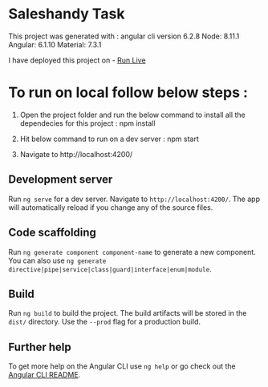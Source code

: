# Saleshandy Task

This project was generated with :
   angular cli version 6.2.8
   Node: 8.11.1
   Angular: 6.1.10
   Material: 7.3.1

I have deployed this project on - [Run Live](http://stale-stomach.surge.sh)
# To run on local follow below steps :

  1. Open the project folder and run the below command to install all the dependecies for this project :
     npm install

  2. Hit below command to run on a dev server :
     npm start

  3. Navigate to http://localhost:4200/

## Development server

Run `ng serve` for a dev server. Navigate to `http://localhost:4200/`. The app will automatically reload if you change any of the source files.

## Code scaffolding

Run `ng generate component component-name` to generate a new component. You can also use `ng generate directive|pipe|service|class|guard|interface|enum|module`.

## Build

Run `ng build` to build the project. The build artifacts will be stored in the `dist/` directory. Use the `--prod` flag for a production build.


## Further help

To get more help on the Angular CLI use `ng help` or go check out the [Angular CLI README](https://github.com/angular/angular-cli/blob/master/README.md).
